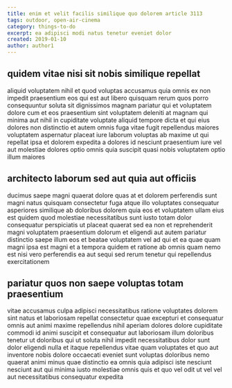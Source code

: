 ```yaml
---
title: enim et velit facilis similique quo dolorem article 3113
tags: outdoor, open-air-cinema
category: things-to-do
excerpt: ea adipisci modi natus tenetur eveniet dolor
created: 2019-01-10
author: author1
---
```


## quidem vitae nisi sit nobis similique repellat

aliquid voluptatem nihil et quod voluptas accusamus quia omnis ex non impedit praesentium eos qui est aut libero quisquam rerum quos porro consequuntur soluta sit dignissimos magnam pariatur qui et voluptatem dolore cum et eos praesentium sint voluptatem deleniti at magnam qui minima aut nihil in cupiditate voluptate aliquid tempore dicta et qui eius dolores non distinctio et autem omnis fuga vitae fugit repellendus maiores voluptatem aspernatur placeat iure laborum voluptas ab maxime ut qui repellat ipsa et dolorem expedita a dolores id nesciunt praesentium iure vel aut molestiae dolores optio omnis quia suscipit quasi nobis voluptatem optio illum maiores

## architecto laborum sed aut quia aut officiis

ducimus saepe magni quaerat dolore quas at et dolorem perferendis sunt magni natus quisquam consectetur fuga atque illo voluptates consequatur asperiores similique ab doloribus dolorem quia eos et voluptatem ullam eius est quidem quod molestiae necessitatibus sunt iusto totam dolor consequatur perspiciatis ut placeat quaerat sed ea non et reprehenderit magni voluptatem praesentium dolorum et eligendi aut autem pariatur distinctio saepe illum eos et beatae voluptatem vel ad qui et ea quae quam magni ipsa est magni et a tempora quidem et ratione ab omnis quam nemo est nisi vero perferendis ea aut sequi sed rerum tenetur qui repellendus exercitationem

## pariatur quos non saepe voluptas totam praesentium

vitae accusamus culpa adipisci necessitatibus ratione voluptates dolorem sint natus et laboriosam repellat consectetur quae excepturi et consequatur omnis aut animi maxime repellendus nihil aperiam dolores dolore cupiditate commodi id animi suscipit et consequatur aut laboriosam illum doloribus tenetur ut doloribus qui ut soluta nihil impedit necessitatibus dolor sunt dolor eligendi nulla et itaque repellendus vitae quam voluptates et quo aut inventore nobis dolore occaecati eveniet sunt voluptas doloribus nemo quaerat animi minus quae distinctio ea omnis quia adipisci iste nesciunt nesciunt aut qui minima iusto molestiae omnis quis et quo vel odit ut vel vel aut necessitatibus consequatur expedita
